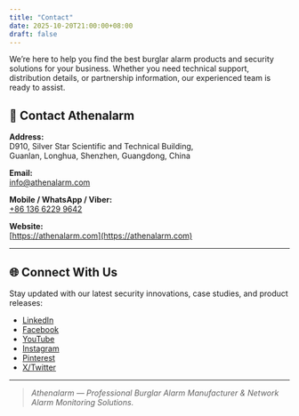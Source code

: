 ```yaml
---
title: "Contact"
date: 2025-10-20T21:00:00+08:00
draft: false
---
```



We’re here to help you find the best burglar alarm products and security solutions for your business. Whether you need technical support, distribution details, or partnership information, our experienced team is ready to assist.

## 📍 Contact Athenalarm

**Address:**  
D910, Silver Star Scientific and Technical Building,  
Guanlan, Longhua, Shenzhen, Guangdong, China  

**Email:**  
[info@athenalarm.com](mailto:info@athenalarm.com)

**Mobile / WhatsApp / Viber:**  
[+86 136 6229 9642](https://api.whatsapp.com/send?phone=8613662299642)

**Website:**  
[https://athenalarm.com](https://athenalarm.com)

---

## 🌐 Connect With Us

Stay updated with our latest security innovations, case studies, and product releases:

- [LinkedIn](https://www.linkedin.com/company/athenalarm)
- [Facebook](https://www.facebook.com/athenalarm)
- [YouTube](https://www.youtube.com/@athenalarm3663)
- [Instagram](https://www.instagram.com/athenalarm)
- [Pinterest](https://www.pinterest.com/athenalarm/)
- [X/Twitter](https://x.com/Athenalarm)

---

> _Athenalarm — Professional Burglar Alarm Manufacturer & Network Alarm Monitoring Solutions._
